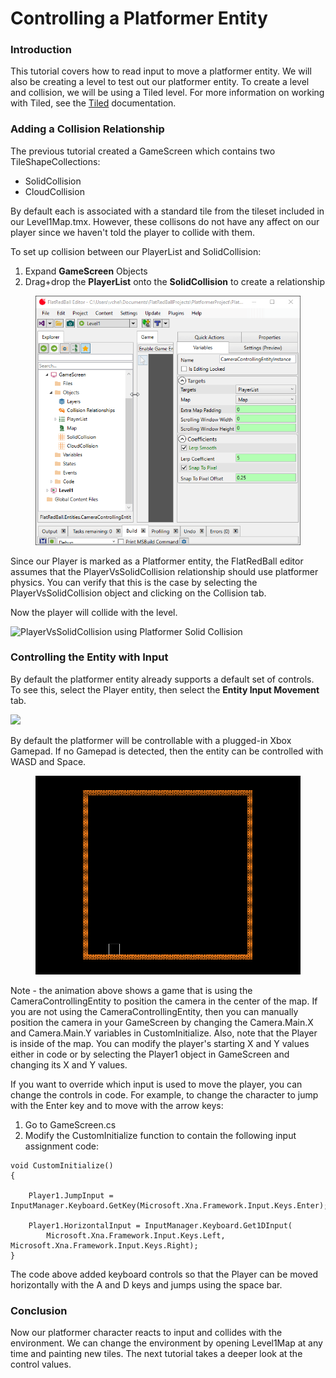 # Controlling a Platformer Entity

### Introduction

This tutorial covers how to read input to move a platformer entity. We will also be creating a level to test out our platformer entity. To create a level and collision, we will be using a Tiled level. For more information on working with Tiled, see the [Tiled](../../../tiled-plugin/) documentation.

### Adding a Collision Relationship

The previous tutorial created a GameScreen which contains two TileShapeCollections:&#x20;

* SolidCollision
* CloudCollision

By default each is associated with a standard tile from the tileset included in our Level1Map.tmx. However, these collisons do not have any affect on our player since we haven't told the player to collide with them.

To set up collision between our PlayerList and SolidCollision:

1. Expand **GameScreen** Objects
2. Drag+drop the **PlayerList** onto the **SolidCollision** to create a relationship

<figure><img src="../../../.gitbook/assets/11_06 11 55.gif" alt=""><figcaption></figcaption></figure>

Since our Player is marked as a Platformer entity, the FlatRedBall editor assumes that the PlayerVsSolidCollision relationship should use platformer physics. You can verify that this is the case by selecting the PlayerVsSolidCollision object and clicking on the Collision tab.



Now the player will collide with the level.

![PlayerVsSolidCollision using Platformer Solid Collision](<../../../.gitbook/assets/11\_06 13 50.png>)

### Controlling the Entity with Input

By default the platformer entity already supports a default set of controls. To see this, select the Player entity, then select the **Entity Input Movement** tab.

![](<../../../.gitbook/assets/11\_06 15 36.png>)

By default the platformer will be controllable with a plugged-in Xbox Gamepad. If no Gamepad is detected, then the entity can be controlled with WASD and Space.

<figure><img src="../../../.gitbook/assets/11_06 17 12.gif" alt=""><figcaption></figcaption></figure>

Note - the animation above shows a game that is using the CameraControllingEntity to position the camera in the center of the map. If you are not using the CameraControllingEntity, then you can manually position the camera in your GameScreen by changing the Camera.Main.X and Camera.Main.Y variables in CustomInitialize. Also, note that the Player is inside of the map. You can modify the player's starting X and Y values either in code or by selecting the Player1 object in GameScreen and changing its X and Y values.

If you want to override which input is used to move the player, you can change the controls in code. For example, to change the character to jump with the Enter key and to move with the arrow keys:

1. Go to GameScreen.cs
2. Modify the CustomInitialize function to contain the following input assignment code:

```lang:c#
void CustomInitialize()
{

    Player1.JumpInput = InputManager.Keyboard.GetKey(Microsoft.Xna.Framework.Input.Keys.Enter);

    Player1.HorizontalInput = InputManager.Keyboard.Get1DInput(
        Microsoft.Xna.Framework.Input.Keys.Left, Microsoft.Xna.Framework.Input.Keys.Right);
}
```

The code above added keyboard controls so that the Player can be moved horizontally with the A and D keys and jumps using the space bar.

### Conclusion

Now our platformer character reacts to input and collides with the environment. We can change the environment by opening Level1Map at any time and painting new tiles. The next tutorial takes a deeper look at the control values.
